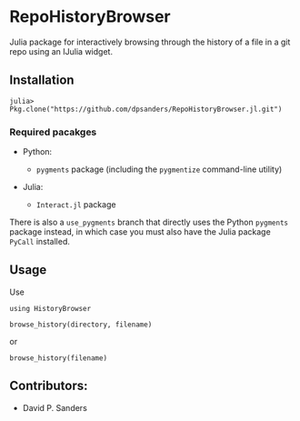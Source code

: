 # RepoHistoryBrowser

Julia package for interactively browsing through the history of a file in a git repo using an IJulia widget.

## Installation

    julia> Pkg.clone("https://github.com/dpsanders/RepoHistoryBrowser.jl.git")

### Required pacakges

- Python:
    - `pygments` package  (including the `pygmentize` command-line utility)
    
- Julia:
    - `Interact.jl` package


There is also a `use_pygments` branch that directly uses the Python `pygments` package instead, 
in which case you must also have the Julia package `PyCall` installed.

## Usage

Use 

    using HistoryBrowser

    browse_history(directory, filename)

or

    browse_history(filename)

## Contributors:
- David P. Sanders

